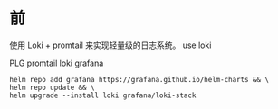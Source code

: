 # 前

使用 Loki + promtail 来实现轻量级的日志系统。
use loki 

PLG
promtail loki grafana


```
helm repo add grafana https://grafana.github.io/helm-charts && \
helm repo update && \
helm upgrade --install loki grafana/loki-stack  
```